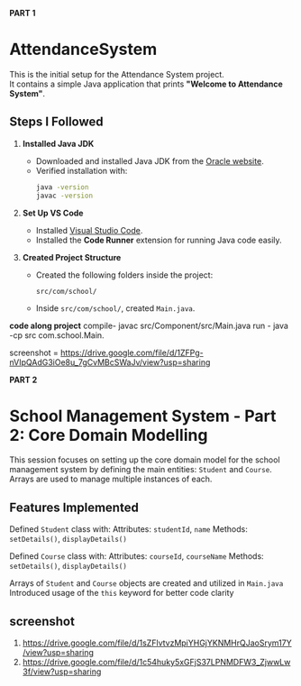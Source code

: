 **PART 1**

# AttendanceSystem

This is the initial setup for the Attendance System project.  
It contains a simple Java application that prints **"Welcome to Attendance System"**.

## Steps I Followed

1. **Installed Java JDK**  
   - Downloaded and installed Java JDK from the [Oracle website](https://www.oracle.com/java/technologies/javase-downloads.html).  
   - Verified installation with:  
     ```bash
     java -version
     javac -version
     ```

2. **Set Up VS Code**  
   - Installed [Visual Studio Code](https://code.visualstudio.com/).  
   - Installed the **Code Runner** extension for running Java code easily.

3. **Created Project Structure**  
   - Created the following folders inside the project:  
     ```
     src/com/school/
     ```
   - Inside `src/com/school/`, created `Main.java`.


**code along project**
compile- javac src/Component/src/Main.java
run - java -cp src com.school.Main.

screenshot = https://drive.google.com/file/d/1ZFPg-nVIpQAdG3iOe8u_7gCvMBcSWaJv/view?usp=sharing


**PART 2**

# School Management System - Part 2: Core Domain Modelling

This session focuses on setting up the core domain model for the school management system by defining the main entities: `Student` and `Course`. Arrays are used to manage multiple instances of each.

## Features Implemented

Defined `Student` class with:
Attributes: `studentId`, `name`
Methods: `setDetails()`, `displayDetails()`

Defined `Course` class with:
Attributes: `courseId`, `courseName`
Methods: `setDetails()`, `displayDetails()`

Arrays of `Student` and `Course` objects are created and utilized in `Main.java`
Introduced usage of the `this` keyword for better code clarity

## screenshot

1. https://drive.google.com/file/d/1sZFlvtvzMpiYHGjYKNMHrQJaoSrym17Y/view?usp=sharing
2. https://drive.google.com/file/d/1c54huky5xGFjS37LPNMDFW3_ZjwwLw3f/view?usp=sharing
